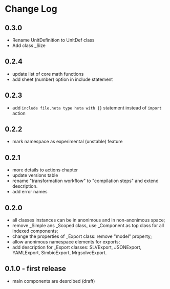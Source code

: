 # Change Log

## 0.3.0

- Rename UnitDefinition to UnitDef class
- Add class _Size

## 0.2.4

- update list of core math functions
- add sheet (number) option in include statement

## 0.2.3

- add `include file.heta type heta with {}` statement instead of `import` action

## 0.2.2

- mark namespace as experimental (unstable) feature

## 0.2.1

- more details to actions chapter
- update versions table
- rename "transformation workflow" to "compilation steps" and extend description.
- add error names

## 0.2.0

- all classes instances can be in anonimous and in non-anonimous space;
- remove _Simple ans _Scoped class, use _Component as top class for all indexed components;
- change the properties of _Export class: remove "model" property;
- allow anonimous namespace elements for exports;
- add description for _Export classes: SLVExport, JSONExport, YAMLExport, SimbioExport, MrgsolveExport.

## 0.1.0 - first release

- main components are desrcibed (draft)
